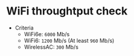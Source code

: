 # WiFi throughtput check

+ Criteria
  - WiFi6e: `6000` Mb/s
  - WiFi6:  `1200` Mb/s (At least `960` Mb/s)
  - WirelessAC:  `300` Mb/s 
